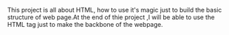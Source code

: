 This project is all about HTML, how to use it's magic just to build the basic structure of web page.At the end of thie project ,I will be able to use the HTML tag just to make the backbone of the webpage.
